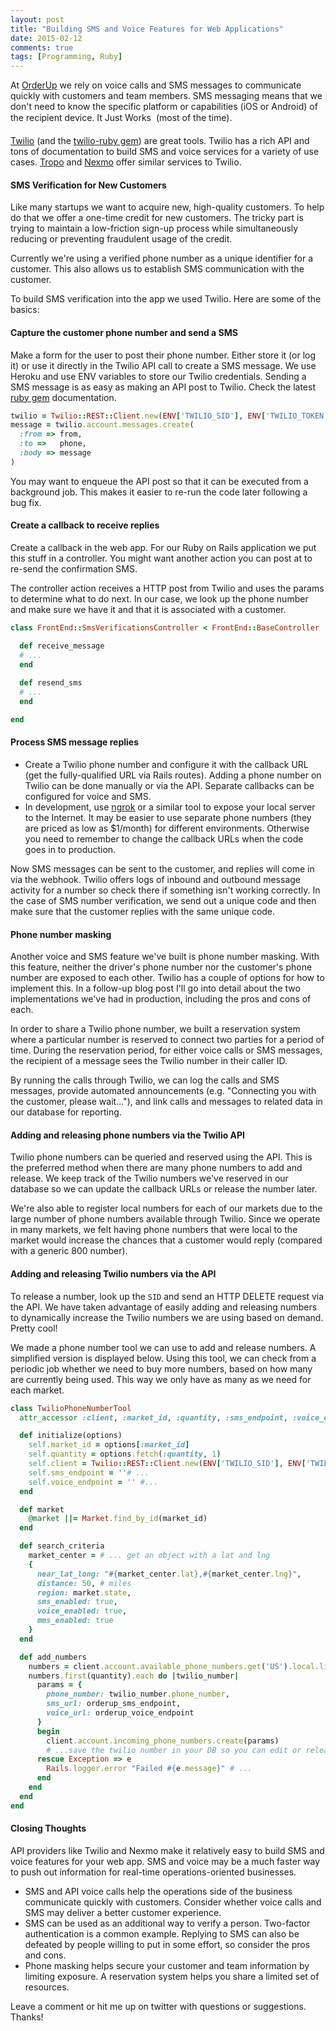 ```yaml
---
layout: post
title: "Building SMS and Voice Features for Web Applications"
date: 2015-02-12
comments: true
tags: [Programming, Ruby]
---
```


At [OrderUp](http://orderup.com) we rely on voice calls and SMS messages to communicate quickly with customers and team members. SMS messaging means that we don't need to know the specific platform or capabilities (iOS or Android) of the recipient device. It Just Works &#0153; (most of the time).

[Twilio](https://www.twilio.com/) (and the [twilio-ruby gem](https://github.com/twilio/twilio-ruby)) are great tools. Twilio has a rich API and tons of documentation to build SMS and voice services for a variety of use cases. [Tropo](http://tropo.com/) and [Nexmo](http://nexmo.com/) offer similar services to Twilio.

#### SMS Verification for New Customers

Like many startups we want to acquire new, high-quality customers. To help do that we offer a one-time credit for new customers. The tricky part is trying to maintain a low-friction sign-up process while simultaneously reducing or preventing fraudulent usage of the credit.

Currently we're using a verified phone number as a unique identifier for a customer. This also allows us to establish SMS communication with the customer.

To build SMS verification into the app we used Twilio. Here are some of the basics:

#### Capture the customer phone number and send a SMS

Make a form for the user to post their phone number. Either store it (or log it) or use it directly in the Twilio API call to create a SMS message. We use Heroku and use ENV variables to store our Twilio credentials. Sending a SMS message is as easy as making an API post to Twilio. Check the latest [ruby gem](https://github.com/twilio/twilio-ruby) documentation.

```ruby
twilio = Twilio::REST::Client.new(ENV['TWILIO_SID'], ENV['TWILIO_TOKEN'])
message = twilio.account.messages.create(
  :from => from,
  :to =>   phone,
  :body => message
)
```

You may want to enqueue the API post so that it can be executed from a background job. This makes it easier to re-run the code later following a bug fix.

#### Create a callback to receive replies

Create a callback in the web app. For our Ruby on Rails application we put this stuff in a controller. You might want another action you can post at to re-send the confirmation SMS.

The controller action receives a HTTP post from Twilio and uses the params to determine what to do next. In our case, we look up the phone number and make sure we have it and that it is associated with a customer.

```ruby
class FrontEnd::SmsVerificationsController < FrontEnd::BaseController

  def receive_message
  # ...
  end
	
  def resend_sms
  # ...
  end

end
```

#### Process SMS message replies
 
 * Create a Twilio phone number and configure it with the callback URL (get the fully-qualified URL via Rails routes). Adding a phone number on Twilio can be done manually or via the API. Separate callbacks can be configured for voice and SMS.
 * In development, use [ngrok](https://ngrok.com/) or a similar tool to expose your local server to the Internet. It may be easier to use separate phone numbers (they are priced as low as $1/month) for different environments. Otherwise you need to remember to change the callback URLs when the code goes in to production.

Now SMS messages can be sent to the customer, and replies will come in via the webhook. Twilio offers logs of inbound and outbound message activity for a number so check there if something isn't working correctly. In the case of SMS number verification, we send out a unique code and then make sure that the customer replies with the same unique code.


#### Phone number masking

Another voice and SMS feature we've built is phone number masking. With this feature, neither the driver's phone number nor the customer's phone number are exposed to each other. Twilio has a couple of options for how to implement this. In a follow-up blog post I'll go into detail about the two implementations we've had in production, including the pros and cons of each.

In order to share a Twilio phone number, we built a reservation system where a particular number is reserved to connect two parties for a period of time. During the reservation period, for either voice calls or SMS messages, the recipient of a message sees the Twilio number in their caller ID.

By running the calls through Twilio, we can log the calls and SMS messages, provide automated announcements (e.g. "Connecting you with the customer, please wait..."), and link calls and messages to related data in our database for reporting.

#### Adding and releasing phone numbers via the Twilio API

Twilio phone numbers can be queried and reserved using the API. This is the preferred method when there are many phone numbers to add and release. We keep track of the Twilio numbers we've reserved in our database so we can update the callback URLs or release the number later.

We're also able to register local numbers for each of our markets due to the large number of phone numbers available through Twilio. Since we operate in many markets, we felt having phone numbers that were local to the market would increase the chances that a customer would reply (compared with a generic 800 number).

#### Adding and releasing Twilio numbers via the API

To release a number, look up the `SID` and send an HTTP DELETE request via the API. We have taken advantage of easily adding and releasing numbers to dynamically increase the Twilio numbers we are using based on demand. Pretty cool!

We made a phone number tool we can use to add and release numbers. A simplified version is displayed below. Using this tool, we can check from a periodic job whether we need to buy more numbers, based on how many are currently being used. This way we only have as many as we need for each market.

```ruby
class TwilioPhoneNumberTool
  attr_accessor :client, :market_id, :quantity, :sms_endpoint, :voice_endpoint

  def initialize(options)
    self.market_id = options[:market_id]
    self.quantity = options.fetch(:quantity, 1)
    self.client = Twilio::REST::Client.new(ENV['TWILIO_SID'], ENV['TWILIO_TOKEN'])
    self.sms_endpoint = ''# ...
    self.voice_endpoint = '' #...
  end

  def market
    @market ||= Market.find_by_id(market_id)
  end

  def search_criteria
    market_center = # ... get an object with a lat and lng
    {
      near_lat_long: "#{market_center.lat},#{market_center.lng}",
      distance: 50, # miles
      region: market.state,
      sms_enabled: true,
      voice_enabled: true,
      mms_enabled: true
    }
  end

  def add_numbers
    numbers = client.account.available_phone_numbers.get('US').local.list(search_criteria)
    numbers.first(quantity).each do |twilio_number|
      params = {
        phone_number: twilio_number.phone_number,
        sms_url: orderup_sms_endpoint,
        voice_url: orderup_voice_endpoint
      }
      begin
        client.account.incoming_phone_numbers.create(params)
        # ...save the twilio number in your DB so you can edit or release it later
      rescue Exception => e
        Rails.logger.error "Failed #{e.message}" # ...
      end
    end
  end
end
```


#### Closing Thoughts

API providers like Twilio and Nexmo make it relatively easy to build SMS and voice features for your web app. SMS and voice may be a much faster way to push out information for real-time operations-oriented businesses.

* SMS and API voice calls help the operations side of the business communicate quickly with customers. Consider whether voice calls and SMS may deliver a better customer experience.
* SMS can be used as an additional way to verify a person. Two-factor authentication is a common example. Replying to SMS can also be defeated by people willing to put in some effort, so consider the pros and cons.
* Phone masking helps secure your customer and team information by limiting exposure. A reservation system helps you share a limited set of resources.

Leave a comment or hit me up on twitter with questions or suggestions. Thanks!
